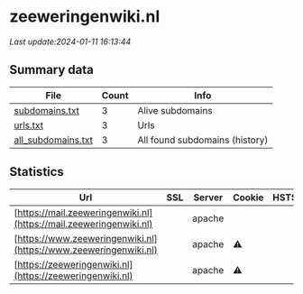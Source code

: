 # zeeweringenwiki.nl
*Last update:2024-01-11 16:13:44*
## Summary data
| File       | Count | Info |
|------------|-------|------|
|[subdomains.txt](/data/zeeweringenwiki/subdomains.txt)|3|Alive subdomains|
|[urls.txt](/data/zeeweringenwiki/urls.txt)|3|Urls|
|[all_subdomains.txt](/data/zeeweringenwiki/all_subdomains.txt)|3|All found subdomains (history)|
## Statistics
| Url | SSL | Server | Cookie | HSTS | CSP | XFO | XXP | RP | Tech |
|------------|-------|------|------|------|------|------|------|------|------|
|[https://mail.zeeweringenwiki.nl](https://mail.zeeweringenwiki.nl)| |apache| | | | | |:white_check_mark: | |Apache HTTP Server| |
|[https://www.zeeweringenwiki.nl](https://www.zeeweringenwiki.nl)| |apache|:warning: | | | | |:white_check_mark: | |Apache HTTP Server| |
|[https://zeeweringenwiki.nl](https://zeeweringenwiki.nl)| |apache|:warning: | | | | |:white_check_mark: | |Apache HTTP Server| |